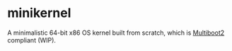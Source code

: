 minikernel
=======

A minimalistic 64-bit x86 OS kernel built from scratch, which is [Multiboot2](https://www.gnu.org/software/grub/manual/multiboot2/multiboot.html) compliant (WIP).
